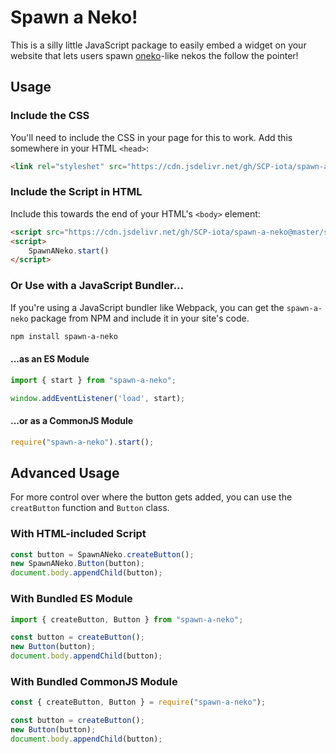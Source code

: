 # Spawn a Neko!

This is a silly little JavaScript package to easily embed a widget on your website that lets users spawn [oneko](https://github.com/glreno/oneko)-like nekos the follow the pointer!

## Usage

### Include the CSS

You'll need to include the CSS in your page for this to work. Add this somewhere in your HTML `<head>`:

```html
<link rel="styleshet" src="https://cdn.jsdelivr.net/gh/SCP-iota/spawn-a-neko@master/style.css" />
```

### Include the Script in HTML

Include this towards the end of your HTML's `<body>` element:

```html
<script src="https://cdn.jsdelivr.net/gh/SCP-iota/spawn-a-neko@master/spawn-a-neko.js"></script>
<script>
    SpawnANeko.start()
</script>
```

### Or Use with a JavaScript Bundler...

If you're using a JavaScript bundler like Webpack, you can get the `spawn-a-neko` package from NPM and include it in your site's code.

```bash
npm install spawn-a-neko
```

#### ...as an ES Module

```js
import { start } from "spawn-a-neko";

window.addEventListener('load', start);
```

#### ...or as a CommonJS Module

```js
require("spawn-a-neko").start();
```

## Advanced Usage

For more control over where the button gets added, you can use the `creatButton` function and `Button` class.

### With HTML-included Script

```js
const button = SpawnANeko.createButton();
new SpawnANeko.Button(button);
document.body.appendChild(button);
```

### With Bundled ES Module

```js
import { createButton, Button } from "spawn-a-neko";

const button = createButton();
new Button(button);
document.body.appendChild(button);
```

### With Bundled CommonJS Module

```js
const { createButton, Button } = require("spawn-a-neko");

const button = createButton();
new Button(button);
document.body.appendChild(button);
```